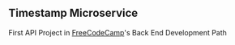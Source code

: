 ## Timestamp Microservice

First API Project in [FreeCodeCamp](https://www.freecodecamp.org/challenges/request-header-parser-microservice)'s Back End Development Path